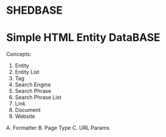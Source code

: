 # SHEDBASE
# Simple HTML Entity DataBASE

Concepts:
1. Entity
2. Entity List
3. Tag
4. Search Engine
5. Search Phrase
6. Search Phrase List
7. Link
8. Document
9. Website

A. Formatter
B. Page Type
C. URL Params
